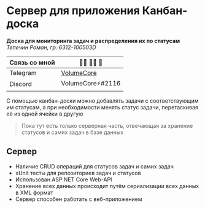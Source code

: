 # Сервер для приложения Канбан-доска

**Доска для мониторинга задач и распределения их по статусам**
*Тепечин Роман, гр. 6312-100503D*

| Связь со мной | 🙋‍♂️ 👨‍💻 👀 |
| ------ | ------ |
| Telegram | [VolumeCore](https://t.me/volumecore) |
| Discord | VolumeCore⚡#2116 |

С помощью канбан-доски можно добавлять задачи с соответствующим им статусам,
а при необходимости менять статус задачи, перетаскивая её из одной ячейки в другую

> Пока тут есть только серверная часть, отвечающая за хранение
> статусов и самих задач в базе данных

## Сервер

- Наличие CRUD операций для статусов задач и самих задач
- xUnit тесты для репозиториев задач и статусов
- Использован ASP.NET Core Web-API
- Хранение всех данных происходит путём сериализации всех данных в XML формат
- Сервер способен работать с веб-приложением